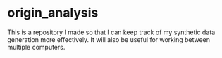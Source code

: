 # origin_analysis
This is a repository I made so that I can keep track of my synthetic data generation more effectively. It will also be useful for working between multiple computers.